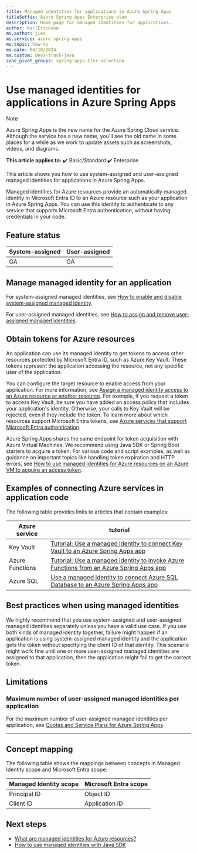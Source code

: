 ```yaml
---
title: Managed identities for applications in Azure Spring Apps
titleSuffix: Azure Spring Apps Enterprise plan
description: Home page for managed identities for applications.
author: KarlErickson
ms.author: jiec
ms.service: azure-spring-apps
ms.topic: how-to
ms.date: 04/18/2024
ms.custom: devx-track-java
zone_pivot_groups: spring-apps-tier-selection
---
```


# Use managed identities for applications in Azure Spring Apps

> [!NOTE]
> Azure Spring Apps is the new name for the Azure Spring Cloud service. Although the service has a new name, you'll see the old name in some places for a while as we work to update assets such as screenshots, videos, and diagrams.

**This article applies to:** ✔️ Basic/Standard ✔️ Enterprise

This article shows you how to use system-assigned and user-assigned managed identities for applications in Azure Spring Apps.

Managed identities for Azure resources provide an automatically managed identity in Microsoft Entra ID to an Azure resource such as your application in Azure Spring Apps. You can use this identity to authenticate to any service that supports Microsoft Entra authentication, without having credentials in your code.

## Feature status

| System-assigned | User-assigned |
| -               | -             |
| GA              | GA            |

## Manage managed identity for an application

For system-assigned managed identities, see [How to enable and disable system-assigned managed identity](./how-to-enable-system-assigned-managed-identity.md).

For user-assigned managed identities, see [How to assign and remove user-assigned managed identities](./how-to-manage-user-assigned-managed-identities.md).

## Obtain tokens for Azure resources

An application can use its managed identity to get tokens to access other resources protected by Microsoft Entra ID, such as Azure Key Vault. These tokens represent the application accessing the resource, not any specific user of the application.

You can configure the target resource to enable access from your application. For more information, see [Assign a managed identity access to an Azure resource or another resource](/entra/identity/managed-identities-azure-resources/how-to-assign-access-azure-resource). For example, if you request a token to access Key Vault, be sure you have added an access policy that includes your application's identity. Otherwise, your calls to Key Vault will be rejected, even if they include the token. To learn more about which resources support Microsoft Entra tokens, see [Azure services that support Microsoft Entra authentication](/entra/identity/managed-identities-azure-resources/services-id-authentication-support).

Azure Spring Apps shares the same endpoint for token acquisition with Azure Virtual Machines. We recommend using Java SDK or Spring Boot starters to acquire a token. For various code and script examples, as well as guidance on important topics like handling token expiration and HTTP errors, see [How to use managed identities for Azure resources on an Azure VM to acquire an access token](/entra/identity/managed-identities-azure-resources/how-to-use-vm-token).

## Examples of connecting Azure services in application code

The following table provides links to articles that contain examples:

| Azure service   | tutorial                                                                                                                              |
|-----------------|---------------------------------------------------------------------------------------------------------------------------------------|
| Key Vault       | [Tutorial: Use a managed identity to connect Key Vault to an Azure Spring Apps app](tutorial-managed-identities-key-vault.md)        |
| Azure Functions | [Tutorial: Use a managed identity to invoke Azure Functions from an Azure Spring Apps app](tutorial-managed-identities-functions.md) |
| Azure SQL       | [Use a managed identity to connect Azure SQL Database to an Azure Spring Apps app](connect-managed-identity-to-azure-sql.md)         |

## Best practices when using managed identities

We highly recommend that you use system-assigned and user-assigned managed identities separately unless you have a valid use case. If you use both kinds of managed identity together, failure might happen if an application is using system-assigned managed identity and the application gets the token without specifying the client ID of that identity. This scenario might work fine until one or more user-assigned managed identities are assigned to that application, then the application might fail to get the correct token.

## Limitations

### Maximum number of user-assigned managed identities per application

For the maximum number of user-assigned managed identities per application, see [Quotas and Service Plans for Azure Spring Apps](./quotas.md).

---

## Concept mapping

The following table shows the mappings between concepts in Managed Identity scope and Microsoft Entra scope:

| Managed Identity scope | Microsoft Entra scope |
|------------------------|----------------|
| Principal ID           | Object ID      |
| Client ID              | Application ID |

## Next steps

- [What are managed identities for Azure resources?](/entra/identity/managed-identities-azure-resources/overview)
- [How to use managed identities with Java SDK](https://github.com/Azure-Samples/azure-spring-apps-samples)
